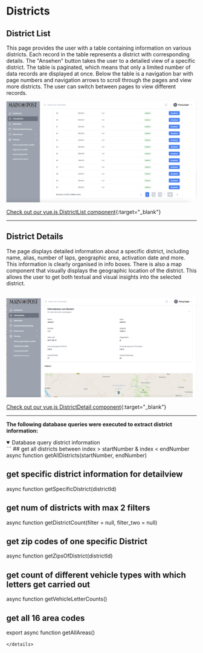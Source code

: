 # <i class="fas fa-truck"></i> Districts
## District List

This page provides the user with a table containing information on various districts. Each record in the table represents a district with corresponding details. The "Ansehen" button takes the user to a detailed view of a specific district.
The table is paginated, which means that only a limited number of data records are displayed at once. Below the table is a navigation bar with page numbers and navigation arrows to scroll through the pages and view more districts. The user can switch between pages to view different records.

![District List](district-index.png)

[<i class="fas fa-folder"></i> Check out our vue.js DistrictList component](https://github.com/UHPDome/backend_mainpost/blob/main/frontend/src/components/Views/Districts/index/DistrictList.vue){:target="_blank"}

---

## District Details

The page displays detailed information about a specific district, including name, alias, number of laps, geographic area, activation date and more. This information is clearly organised in info boxes. There is also a map component that visually displays the geographic location of the district. This allows the user to get both textual and visual insights into the selected district.
<br>
<br>

![District List](district-detail.png)

[<i class="fas fa-folder"></i> Check out our vue.js DistrictDetail component](https://github.com/UHPDome/backend_mainpost/blob/main/frontend/src/components/Views/Districts/show/DistrictDetail.vue){:target="_blank"}

---

**The following database queries were executed to extract district information:**

<details open>
<summary>Database query district information</summary>
```
## get all districts between index > startNumber & index < endNumber
async function getAllDistricts(startNumber, endNumber)

## get specific district information for detailview
async function getSpecificDistrict(districtId) 

## get num of districts with max 2 filters
async function getDistrictCount(filter = null, filter_two = null) 

## get zip codes of one specific District
async function getZipsOfDistrict(districtId)

## get count of different vehicle types with which letters get carried out
async function getVehicleLetterCounts()

## get all 16 area codes 
export async function getAllAreas()

```
</details>
